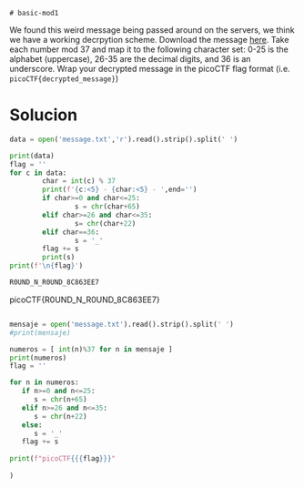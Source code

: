 	# basic-mod1

We found this weird message being passed around on the servers, we think we have a working decrpytion scheme. Download the message [here](https://artifacts.picoctf.net/c/397/message.txt). Take each number mod 37 and map it to the following character set: 0-25 is the alphabet (uppercase), 26-35 are the decimal digits, and 36 is an underscore. Wrap your decrypted message in the picoCTF flag format (i.e. `picoCTF{decrypted_message}`)

# Solucion

```python
data = open('message.txt','r').read().strip().split(' ')

print(data)
flag = ''
for c in data:
        char = int(c) % 37
        print(f'{c:<5} - {char:<5} - ',end='')
        if char>=0 and char<=25:
                s = chr(char+65)
        elif char>=26 and char<=35:
                s= chr(char+22)
        elif char==36:
                s = '_'
        flag += s
        print(s)
print(f'\n{flag}')


```

```bash
R0UND_N_R0UND_8C863EE7
```

picoCTF{R0UND_N_R0UND_8C863EE7}


```python

mensaje = open('message.txt').read().strip().split(' ')
#print(mensaje)

numeros = [ int(n)%37 for n in mensaje ]
print(numeros)
flag = ''

for n in numeros:
   if n>=0 and n<=25:
      s = chr(n+65)
   elif n>=26 and n<=35:
      s = chr(n+22)
   else: 
      s = '_'
   flag += s
 
print(f"picoCTF{{{flag}}}"
	  
)

```
